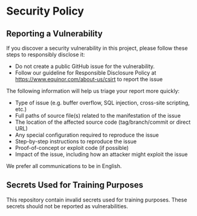 # Security Policy

## Reporting a Vulnerability

If you discover a security vulnerability in this project, please follow these steps to responsibly disclose it:

- Do not create a public GitHub issue for the vulnerability.
- Follow our guideline for Responsible Disclosure Policy at https://www.equinor.com/about-us/csirt to report the issue

The following information will help us triage your report more quickly:

- Type of issue (e.g. buffer overflow, SQL injection, cross-site scripting, etc.)
- Full paths of source file(s) related to the manifestation of the issue
- The location of the affected source code (tag/branch/commit or direct URL)
- Any special configuration required to reproduce the issue
- Step-by-step instructions to reproduce the issue
- Proof-of-concept or exploit code (if possible)
- Impact of the issue, including how an attacker might exploit the issue

We prefer all communications to be in English.

## Secrets Used for Training Purposes

This repository contain invalid secrets used for training purposes. These secrets should not be reported as vulnerabilities.